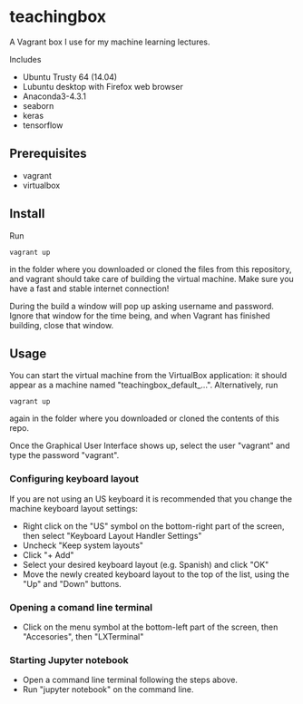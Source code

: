 # teachingbox

A Vagrant box I use for my machine learning lectures.

Includes

* Ubuntu Trusty 64 (14.04)
* Lubuntu desktop with Firefox web browser
* Anaconda3-4.3.1
* seaborn
* keras
* tensorflow

## Prerequisites

* vagrant
* virtualbox

## Install

Run

    vagrant up

in the folder where you downloaded or cloned the files from this repository, and vagrant should take care of building the virtual machine. Make sure you have a fast and stable internet connection!

During the build a window will pop up asking username and password. Ignore that window for the time being, and when Vagrant has finished building, close that window.

## Usage

You can start the virtual machine from the VirtualBox application: it should appear as a machine named "teachingbox_default_...". Alternatively, run

    vagrant up

again in the folder where you downloaded or cloned the contents of this repo.

Once the Graphical User Interface shows up, select the user "vagrant" and type the password "vagrant".

### Configuring keyboard layout

If you are not using an US keyboard it is recommended that you change the machine keyboard layout settings:

* Right click on the "US" symbol on the bottom-right part of the screen, then select "Keyboard Layout Handler Settings"
* Uncheck "Keep system layouts"
* Click "+ Add"
* Select your desired keyboard layout (e.g. Spanish) and click "OK"
* Move the newly created keyboard layout to the top of the list, using the "Up" and "Down" buttons.

### Opening a comand line terminal

* Click on the menu symbol at the bottom-left part of the screen, then "Accesories", then "LXTerminal"

### Starting Jupyter notebook

* Open a command line terminal following the steps above.
* Run "jupyter notebook" on the command line.

